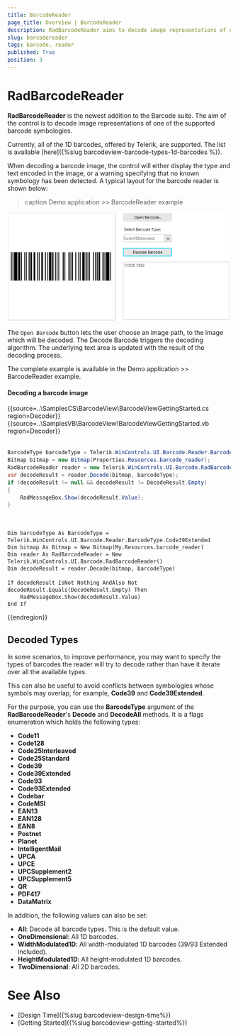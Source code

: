 ```yaml
---
title: BarcodeReader
page_title: Overview | BarcodeReader
description: RadBarcodeReader aims to decode image representations of one of the supported barcode symbologies.
slug: barcodereader
tags: barcode, reader
published: True
position: 3  
---
```


# RadBarcodeReader

**RadBarcodeReader** is the newest addition to the Barcode suite. The aim of the control is to decode image representations of one of the supported barcode symbologies.

Currently, all of the 1D barcodes, offered by Telerik, are supported. The list is available [here]({%slug barcodeview-barcode-types-1d-barcodes %}).

When decoding a barcode image, the control will either display the type and text encoded in the image, or a warning specifying that no known symbology has been detected. A typical layout for the barcode reader is shown below:

>caption Demo application >> BarcodeReader example


![barcodereader 001](images/barcodereader001.png)

The `Open Barcode` button lets the user choose an image path, to the image which will be decoded. The Decode Barcode triggers the decoding algorithm. The underlying text area is updated with the result of the decoding process.

The complete example is available in the Demo application >> BarcodeReader example.

#### Decoding a barcode image

{{source=..\SamplesCS\BarcodeView\BarcodeViewGettingStarted.cs region=Decoder}} 
{{source=..\SamplesVB\BarcodeView\BarcodeViewGettingStarted.vb region=Decoder}} 

````C#

BarcodeType barcodeType = Telerik.WinControls.UI.Barcode.Reader.BarcodeType.Code39Extended;
Bitmap bitmap = new Bitmap(Properties.Resources.barcode_reader);
RadBarcodeReader reader = new Telerik.WinControls.UI.Barcode.RadBarcodeReader();
var decodeResult = reader.Decode(bitmap, barcodeType);
if (decodeResult != null && decodeResult != DecodeResult.Empty)
{
    RadMessageBox.Show(decodeResult.Value);
} 
         
````
````VB.NET

Dim barcodeType As BarcodeType = Telerik.WinControls.UI.Barcode.Reader.BarcodeType.Code39Extended
Dim bitmap As Bitmap = New Bitmap(My.Resources.barcode_reader)
Dim reader As RadBarcodeReader = New Telerik.WinControls.UI.Barcode.RadBarcodeReader()
Dim decodeResult = reader.Decode(bitmap, barcodeType)

If decodeResult IsNot Nothing AndAlso Not decodeResult.Equals(DecodeResult.Empty) Then
    RadMessageBox.Show(decodeResult.Value)
End If

````

{{endregion}} 

## Decoded Types

In some scenarios, to improve performance, you may want to specify the types of barcodes the reader will try to decode rather than have it iterate over all the available types.

This can also be useful to avoid conflicts between symbologies whose symbols may overlap, for example, **Code39** and **Code39Extended**.

For the purpose, you can use the **BarcodeType** argument of the **RadBarcodeReader**'s **Decode** and **DecodeAll** methods. It is a flags enumeration which holds the following types:

* **Code11**
* **Code128**
* **Code25Interleaved**
* **Code25Standard**
* **Code39**
* **Code39Extended**
* **Code93**
* **Code93Extended**
* **Codebar**
* **CodeMSI**
* **EAN13**
* **EAN128**
* **EAN8**
* **Postnet**
* **Planet**
* **IntelligentMail**
* **UPCA**
* **UPCE**
* **UPCSupplement2**
* **UPCSupplement5**
* **QR**
* **PDF417**
* **DataMatrix**

In addition, the following values can also be set:

* **All**: Decode all barcode types. This is the default value.
* **OneDimensional**: All 1D barcodes.
* **WidthModulated1D**: All width-modulated 1D barcodes (39/93 Extended included).
* **HeightModulated1D**: All height-modulated 1D barcodes.
* **TwoDimensional**: All 2D barcodes.

# See Also

* [Design Time]({%slug barcodeview-design-time%})
* [Getting Started]({%slug barcodeview-getting-started%})
 
        
